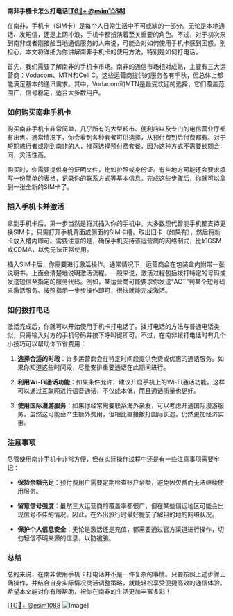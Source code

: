 **南非手機卡怎么打电话[[TG💪+ @esim1088](https://t.me/s/esim1088)]**

在南非，手机卡（SIM卡）是每个人日常生活中不可或缺的一部分。无论是本地通话、发短信，还是上网冲浪，手机卡都扮演着至关重要的角色。不过，对于初次来到南非或者刚接触当地通信服务的人来说，可能会对如何使用手机卡感到困惑。别担心，本文将详细为你讲解南非手机卡的使用方法，特别是如何打电话。

首先，我们需要了解南非的手机卡市场。南非的通信市场相对成熟，主要有三大运营商：Vodacom、MTN和Cell C。这些运营商提供的服务各有千秋，但总体上都能满足基本的通讯需求。其中，Vodacom和MTN是最受欢迎的选择，它们覆盖范围广，信号稳定，适合大多数用户。

### 如何购买南非手机卡

购买南非手机卡非常简单，几乎所有的大型超市、便利店以及专门的电信营业厅都有出售。通常情况下，你会看到各种套餐可供选择，从预付费到后付费都有。对于短期旅行者或刚到南非的人，推荐选择预付费套餐，因为这种方式不需要长期合同，灵活性高。

购买时，你需要提供身份证明文件，比如护照或身份证。有些地方可能还会要求填写一份简单的表格，记录你的联系方式等基本信息。完成这些步骤后，你就可以拿到一张全新的SIM卡了。

### 插入手机卡并激活

拿到手机卡后，第一步当然是将其插入你的手机中。大多数现代智能手机都支持更换SIM卡，只需打开手机背面或侧面的SIM卡槽，取出旧卡（如果有），然后将新卡放入槽内即可。需要注意的是，确保手机支持该运营商的网络制式，比如GSM或CDMA，以免无法正常使用。

插入SIM卡后，你需要进行激活操作。通常情况下，运营商会在包装盒内附带一张说明书，上面会清楚地说明激活流程。一般来说，激活过程包括拨打特定的号码或发送短信至指定的服务代码。例如，某运营商可能要求你发送“ACT”到某个短号码来激活服务。按照指示一步步操作即可，很快就能完成激活。

### 如何拨打电话

激活完成后，你就可以开始使用手机卡打电话了。拨打电话的方法与普通电话类似，只需输入对方的手机号码并按下呼叫键即可。不过，在南非拨打电话时有几个小技巧可以帮助你节省费用：

1. **选择合适的时段**：许多运营商会在特定时间段提供免费或优惠的通话服务。如果你知道这些时间段，尽量安排重要通话在此期间进行。
   
2. **利用Wi-Fi通话功能**：如果条件允许，建议开启手机上的Wi-Fi通话功能。这样可以通过互联网进行语音通话，不仅成本低，而且通话质量也更好。

3. **使用国际漫游服务**：如果你经常需要联系海外亲友，可以考虑开通国际漫游服务。虽然这可能会产生额外费用，但相比直接拨打国际长途，仍然更加经济实惠。

### 注意事项

尽管使用南非手机卡非常方便，但在实际操作过程中还是有一些注意事项需要牢记：

- **保持余额充足**：预付费用户需要定期检查账户余额，避免因欠费而无法继续使用服务。
  
- **留意信号强度**：虽然三大运营商的覆盖率都很广，但在某些偏远地区可能会出现信号不佳的情况。因此，在外出旅行时最好提前了解目的地的网络状况。

- **保护个人信息安全**：无论是激活还是充值，都需要通过官方渠道进行操作，切勿轻信不明来源的信息，以防被骗。

### 总结

总的来说，在南非使用手机卡打电话并不是一件复杂的事情。只要按照上述步骤正确操作，并结合自身实际情况灵活调整策略，就能轻松享受便捷高效的通信体验。希望本文能对你有所帮助，祝你在南非的生活更加丰富多彩！

[[TG💪+ @esim1088](https://t.me/s/esim1088) ![Image](https://i.postimg.cc/4NQfJmqS/Snipaste-2025-05-13-00-14-12.png)]